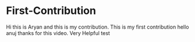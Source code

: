 # First-Contribution
Hi this is Aryan and this is my contribution.
This is my first contribution
hello anuj thanks for this video. Very Helpful
test
